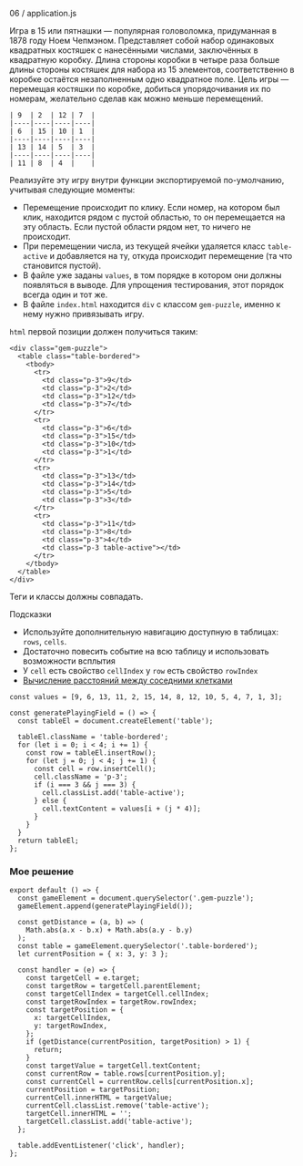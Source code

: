 06 / application.js

Игра в 15 или пятнашки — популярная головоломка, придуманная в 1878 году Ноем Чепмэном. Представляет собой набор одинаковых квадратных костяшек с нанесёнными числами, заключённых в квадратную коробку. Длина стороны коробки в четыре раза больше длины стороны костяшек для набора из 15 элементов, соответственно в коробке остаётся незаполненным одно квадратное поле. Цель игры — перемещая костяшки по коробке, добиться упорядочивания их по номерам, желательно сделав как можно меньше перемещений.
```
| 9  | 2  | 12 | 7  |
|----|----|----|----|
| 6  | 15 | 10 | 1  |
|----|----|----|----|
| 13 | 14 | 5  | 3  |
|----|----|----|----|
| 11 | 8  | 4  |    |
```

Реализуйте эту игру внутри функции экспортируемой по-умолчанию, учитывая следующие моменты:
* Перемещение происходит по клику. Если номер, на котором был клик, находится рядом с пустой областью, то он перемещается на эту область. Если пустой области рядом нет, то ничего не происходит.
* При перемещении числа, из текущей ячейки удаляется класс `table-active` и добавляется на ту, откуда происходит перемещение (та что становится пустой).
* В файле уже заданы `values`, в том порядке в котором они должны появляться в выводе. Для упрощения тестирования, этот порядок всегда один и тот же.
* В файле `index.html` находится `div` с классом `gem-puzzle`, именно к нему нужно привязывать игру.

`html` первой позиции должен получиться таким:
```
<div class="gem-puzzle">
  <table class="table-bordered">
    <tbody>
      <tr>
        <td class="p-3">9</td>
        <td class="p-3">2</td>
        <td class="p-3">12</td>
        <td class="p-3">7</td>
      </tr>
      <tr>
        <td class="p-3">6</td>
        <td class="p-3">15</td>
        <td class="p-3">10</td>
        <td class="p-3">1</td>
      </tr>
      <tr>
        <td class="p-3">13</td>
        <td class="p-3">14</td>
        <td class="p-3">5</td>
        <td class="p-3">3</td>
      </tr>
      <tr>
        <td class="p-3">11</td>
        <td class="p-3">8</td>
        <td class="p-3">4</td>
        <td class="p-3 table-active"></td>
      </tr>
    </tbody>
  </table>
</div>
```
Теги и классы должны совпадать.

Подсказки

* Используйте дополнительную навигацию доступную в таблицах: `rows`, `cells`.
* Достаточно повесить событие на всю таблицу и использовать возможности всплытия
* У `cell` есть свойство `cellIndex` у `row` есть свойство `rowIndex`
* [Вычисление расстояний между соседними клетками](https://ru.wikipedia.org/wiki/%D0%A0%D0%B0%D1%81%D1%81%D1%82%D0%BE%D1%8F%D0%BD%D0%B8%D0%B5_%D0%B3%D0%BE%D1%80%D0%BE%D0%B4%D1%81%D0%BA%D0%B8%D1%85_%D0%BA%D0%B2%D0%B0%D1%80%D1%82%D0%B0%D0%BB%D0%BE%D0%B2)

```
const values = [9, 6, 13, 11, 2, 15, 14, 8, 12, 10, 5, 4, 7, 1, 3];

const generatePlayingField = () => {
  const tableEl = document.createElement('table');

  tableEl.className = 'table-bordered';
  for (let i = 0; i < 4; i += 1) {
    const row = tableEl.insertRow();
    for (let j = 0; j < 4; j += 1) {
      const cell = row.insertCell();
      cell.className = 'p-3';
      if (i === 3 && j === 3) {
        cell.classList.add('table-active');
      } else {
        cell.textContent = values[i + (j * 4)];
      }
    }
  }
  return tableEl;
};
```
### Мое решение
```
export default () => {
  const gameElement = document.querySelector('.gem-puzzle');
  gameElement.append(generatePlayingField());

  const getDistance = (a, b) => (
    Math.abs(a.x - b.x) + Math.abs(a.y - b.y)
  );
  const table = gameElement.querySelector('.table-bordered');
  let currentPosition = { x: 3, y: 3 };

  const handler = (e) => {
    const targetCell = e.target;
    const targetRow = targetCell.parentElement;
    const targetCellIndex = targetCell.cellIndex;
    const targetRowIndex = targetRow.rowIndex;
    const targetPosition = {
      x: targetCellIndex,
      y: targetRowIndex,
    };
    if (getDistance(currentPosition, targetPosition) > 1) {
      return;
    }
    const targetValue = targetCell.textContent;
    const currentRow = table.rows[currentPosition.y];
    const currentCell = currentRow.cells[currentPosition.x];
    currentPosition = targetPosition;
    currentCell.innerHTML = targetValue;
    currentCell.classList.remove('table-active');
    targetCell.innerHTML = '';
    targetCell.classList.add('table-active');
  };

  table.addEventListener('click', handler);
};
```